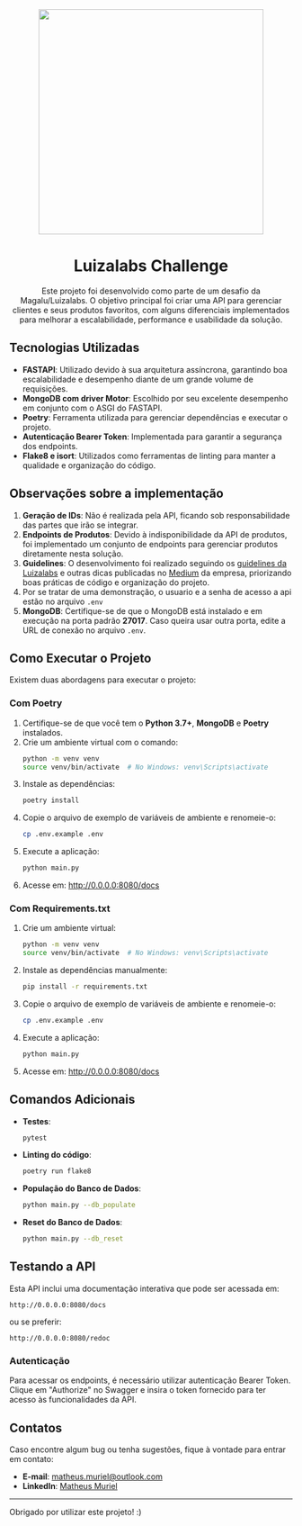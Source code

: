 <div align="center">

<img src="https://vagas.byintera.com/wp-content/uploads/2021/04/luiza-labs.1616501197-768x282.png" width="400px" />

# Luizalabs Challenge

Este projeto foi desenvolvido como parte de um desafio da Magalu/Luizalabs. O objetivo principal foi criar uma API para gerenciar clientes e seus produtos favoritos, com alguns diferenciais implementados para melhorar a escalabilidade, performance e usabilidade da solução.
</div>

## Tecnologias Utilizadas

- **FASTAPI**: Utilizado devido à sua arquitetura assíncrona, garantindo boa escalabilidade e desempenho diante de um grande volume de requisições.
- **MongoDB com driver Motor**: Escolhido por seu excelente desempenho em conjunto com o ASGI do FASTAPI.
- **Poetry**: Ferramenta utilizada para gerenciar dependências e executar o projeto.
- **Autenticação Bearer Token**: Implementada para garantir a segurança dos endpoints.
- **Flake8 e isort**: Utilizados como ferramentas de linting para manter a qualidade e organização do código.

## Observações sobre a implementação

1. **Geração de IDs**: Não é realizada pela API, ficando sob responsabilidade das partes que irão se integrar.
2. **Endpoints de Produtos**: Devido à indisponibilidade da API de produtos, foi implementado um conjunto de endpoints para gerenciar produtos diretamente nesta solução.
3. **Guidelines**: O desenvolvimento foi realizado seguindo os [guidelines da Luizalabs](https://github.com/luizalabs/dev-guide) e outras dicas publicadas no [Medium](https://medium.com/luizalabs) da empresa, priorizando boas práticas de código e organização do projeto.
4. Por se tratar de uma demonstração, o usuario e a senha de acesso a api estão no arquivo `.env`
5. **MongoDB**: Certifique-se de que o MongoDB está instalado e em execução na porta padrão **27017**. Caso queira usar outra porta, edite a URL de conexão no arquivo `.env`.


## Como Executar o Projeto

Existem duas abordagens para executar o projeto:

### Com Poetry

1. Certifique-se de que você tem o **Python 3.7+**, **MongoDB** e **Poetry** instalados.
2. Crie um ambiente virtual com o comando:
   ```bash
   python -m venv venv
   source venv/bin/activate  # No Windows: venv\Scripts\activate
   ```
3. Instale as dependências:
   ```bash
   poetry install
   ```
4. Copie o arquivo de exemplo de variáveis de ambiente e renomeie-o:
   ```bash
   cp .env.example .env
   ```
5. Execute a aplicação:
   ```bash
   python main.py
   ```
6. Acesse em: http://0.0.0.0:8080/docs

### Com Requirements.txt

1. Crie um ambiente virtual:
   ```bash
   python -m venv venv
   source venv/bin/activate  # No Windows: venv\Scripts\activate
   ```
2. Instale as dependências manualmente:
   ```bash
   pip install -r requirements.txt
   ```
3. Copie o arquivo de exemplo de variáveis de ambiente e renomeie-o:
   ```bash
   cp .env.example .env
   ```
4. Execute a aplicação:
   ```bash
   python main.py
   ```
51. Acesse em: http://0.0.0.0:8080/docs

## Comandos Adicionais
- **Testes**:
    ```bash
    pytest
   ```
- **Linting do código**:
  ```bash
  poetry run flake8
  ```
- **População do Banco de Dados**:
  ```bash
  python main.py --db_populate
  ```
- **Reset do Banco de Dados**:
  ```bash
  python main.py --db_reset
  ```

## Testando a API

Esta API inclui uma documentação interativa que pode ser acessada em:

```
http://0.0.0.0:8080/docs
```
ou se preferir:
```
http://0.0.0.0:8080/redoc
```

### Autenticação

Para acessar os endpoints, é necessário utilizar autenticação Bearer Token. Clique em "Authorize" no Swagger e insira o token fornecido para ter acesso às funcionalidades da API.

## Contatos

Caso encontre algum bug ou tenha sugestões, fique à vontade para entrar em contato:

- **E-mail**: matheus.muriel@outlook.com
- **LinkedIn**: [Matheus Muriel](https://www.linkedin.com/in/matheusmuriel/)

---

Obrigado por utilizar este projeto! :)

